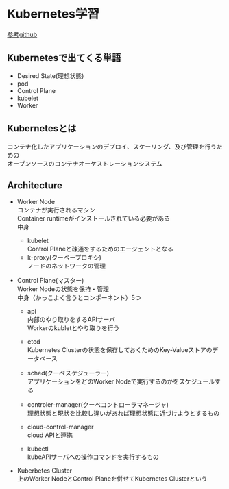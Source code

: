 # Kubernetes学習  

[参考github](https://github.com/nakamasato/kubernetes-basics/tree/v2.0)  

## Kubernetesで出てくる単語  

- Desired State(理想状態)  
- pod  
- Control Plane  
- kubelet  
- Worker  

## Kubernetesとは  

コンテナ化したアプリケーションのデプロイ、スケーリング、及び管理を行うための  
オープンソースのコンテナオーケストレーションシステム  

## Architecture  

- Worker Node  
  コンテナが実行されるマシン  
  Container runtimeがインストールされている必要がある  
  中身  
  - kubelet  
     Control Planeと疎通をするためのエージェントとなる  
  - k-proxy(クーベープロキシ)  
     ノードのネットワークの管理  

- Control Plane(マスター)  
  Worker Nodeの状態を保持・管理  
  中身（かっこよく言うとコンポーネント）5つ  
  - api  
    内部のやり取りをするAPIサーバ  
    Workerのkubletとやり取りを行う  
  - etcd  
    Kubernetes Clusterの状態を保存しておくためのKey-Valueストアのデータベース  
  - sched(クーベスケジューラー)  
    アプリケーションをどのWorker Nodeで実行するのかをスケジュールする  
  - controler-manager(クーベコントローラマネージャ)  
    理想状態と現状を比較し違いがあれば理想状態に近づけようとするもの  
  - cloud-control-manager  
    cloud APIと連携  

  - kubectl  
    kubeAPIサーバへの操作コマンドを実行するもの  

- Kuberbetes Cluster  
  上のWorker NodeとControl Planeを併せてKubernetes Clusterという  




